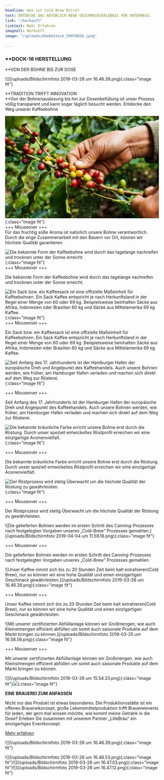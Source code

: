 ```yaml
---
headline: Was ist Cold Brew Nitro?
text: ENTDECKE DAS NATÜRLICH NEUE GESCHMACKSERLEBNIS FÜR UNTERWEGS.
link: "/herkunft"
linktext: Mehr Erfahren
imagealt: Herkunft
image: "/uploads/AdobeStock_59970020.jpeg"

---
```

### **DOCK-18 HERSTELLUNG

\**VON DER BOHNE BIS ZUR DOSE

![](/uploads/Bildschirmfoto 2019-03-26 um 16.46.39.png){:class="image fit"}

\**TRADITION TRIFFT INNOVATION  
\**Von der Bohnenauslesung bis hin zur Dosenbefüllung ist unser Prozess völlig transparent und kann sogar täglich besucht werden. Entdecke den Weg unserer Kaffeebohne

![Für das fruchtig süße Aroma ist natürlich unsere Bohne verantwortlich. Durch die enge Zusammenarbeit mit den Bauern vor Ort, können wir höchste Qualität garantieren.](/uploads/AdobeStock_59970020.jpeg){:class="image fit"}  
\+++ Mouseover +++  
Für das fruchtig süße Aroma ist natürlich unsere Bohne verantwortlich. Durch die enge Zusammenarbeit mit den Bauern vor Ort, können wir höchste Qualität garantieren.

![Die bekannte Form der Kaffeebohne wird durch das tagelange nachreifen und trocknen unter der Sonne erreicht.](/uploads/AdobeStock_152121830.jpeg){:class="image fit"}  
\+++ Mouseover +++

Die bekannte Form der Kaffeebohne wird durch das tagelange nachreifen und trocknen unter der Sonne erreicht.

![Ein Sack bzw. ein Kaffeesack ist eine offizielle Maßeinheit für Kaffeebohnen. Ein Sack Kaffee entspricht je nach Herkunftsland in der Regel einer Menge von 60 oder 69 kg. Beispielsweise beinhalten Säcke aus Afrika, Indonesien oder Brasilien 60 kg und Säcke aus Mittelamerika 69 kg Kaffee.](/uploads/AdobeStock_129116861.jpeg){:class="image fit"}  
\+++ Mouseover +++

Ein Sack bzw. ein Kaffeesack ist eine offizielle Maßeinheit für Kaffeebohnen. Ein Sack Kaffee entspricht je nach Herkunftsland in der Regel einer Menge von 60 oder 69 kg. Beispielsweise beinhalten Säcke aus Afrika, Indonesien oder Brasilien 60 kg und Säcke aus Mittelamerika 69 kg Kaffee.

![Seit Anfang des 17. Jahrhunderts ist der Hamburger Hafen der europäische Dreh und Angelpunkt des Kaffeehandels. Auch unsere Bohnen werden, wie früher, am Hamburger Hafen verladen und machen sich direkt auf dem Weg zur Rösterei.](/uploads/AdobeStock_246753642.jpeg){:class="image fit"}

\+++ Mouseover +++

Seit Anfang des 17. Jahrhunderts ist der Hamburger Hafen der europäische Dreh und Angelpunkt des Kaffeehandels. Auch unsere Bohnen werden, wie früher, am Hamburger Hafen verladen und machen sich direkt auf dem Weg zur Rösterei.

![Die bekannte bräunliche Farbe erricht unsere Bohne erst durch die Röstung. Durch unser speziell entwickeltes Röstprofil erreichen wir eine einzigartige Aromenvielfalt.](/uploads/AdobeStock_109299986.jpeg){:class="image fit"}

\+++ Mouseover +++

Die bekannte bräunliche Farbe erricht unsere Bohne erst durch die Röstung. Durch unser speziell entwickeltes Röstprofil erreichen wir eine einzigartige Aromenvielfalt.

![Der Röstprozess wird stetig Überwacht um die höchste Qualität der Röstung zu gewährleisten.](/uploads/AdobeStock_41828301.jpeg){:class="image fit"}

\+++ Mouseover +++

Der Röstprozess wird stetig Überwacht um die höchste Qualität der Röstung zu gewährleisten.

![Die gelieferten Bohnen werden im ersten Schritt des Canning-Prozesses nach festgelegten Vorgaben unseres „Cold-Brew“ Prozesses gemahlen.](/uploads/Bildschirmfoto 2019-04-04 um 11.59.16.png){:class="image fit"}

\+++ Mouseover +++

Die gelieferten Bohnen werden im ersten Schritt des Canning-Prozesses nach festgelegten Vorgaben unseres „Cold-Brew“ Prozesses gemahlen.

![Unser Kaffee nimmt sich bis zu 20 Stunden Zeit beim kalt extrahieren(Cold Brew), nur so können wir eine hohe Qualität und einen einzigartigen Geschmack gewährleisten.](/uploads/Bildschirmfoto 2019-03-26 um 16.46.39.png){:class="image fit"}

\+++ Mouseover +++

Unser Kaffee nimmt sich bis zu 20 Stunden Zeit beim kalt extrahieren(Cold Brew), nur so können wir eine hohe Qualität und einen einzigartigen Geschmack gewährleisten.

![Mit unserer zertifizierten Abfüllanlage können wir Großmengen, wie auch Kleinstmengen effizient abfüllen um somit auch saisonale Produkte auf dem Markt bringen zu können.](/uploads/Bildschirmfoto 2019-03-25 um 16.58.56.png){:class="image fit"}

\+++ Mouseover +++

Mit unserer zertifizierten Abfüllanlage können wir Großmengen, wie auch Kleinstmengen effizient abfüllen um somit auch saisonale Produkte auf dem Markt bringen zu können.

![](/uploads/Bildschirmfoto 2019-03-26 um 15.54.33.png){:class="image fit"}![](/uploads/2019/02/25/BbUxB2rb.png){:class="image fit"}

**EINE BRAUEREI ZUM ANFASSEN**

Nicht nur das Produkt ist etwas besonderes. Die Produktionsstätte ist ein offenes Brauereikonzept, große Lebensmittelproduktion trifft Brauereievents für jeden, der gern mal wissen möchte, wie kommt meine Getränk in die Dose? Erleben Sie zusammen mit unserem Partner „LilleBräu“ ein einzigartiges Eventkonzept.

[Mehr erfahren](https://lillebraeu.de/brauerei/)

![](/uploads/Bildschirmfoto 2019-03-26 um 16.46.39.png){:class="image fit"}

![](/uploads/Bildschirmfoto 2019-03-26 um 16.46.53.png){:class="image fit"}![](/uploads/Bildschirmfoto 2019-03-26 um 16.47.03.png){:class="image fit"}![](/uploads/Bildschirmfoto 2019-03-26 um 16.47.12.png){:class="image fit"}